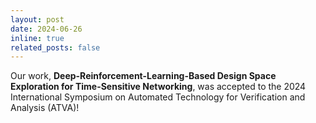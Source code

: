 ```yaml
---
layout: post
date: 2024-06-26
inline: true
related_posts: false
---
```


Our work, **Deep-Reinforcement-Learning-Based Design Space Exploration for Time-Sensitive Networking**, was accepted to the 2024 International Symposium on Automated Technology for Verification and Analysis (ATVA)!
